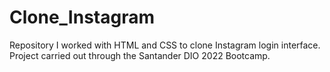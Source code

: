 # Clone_Instagram
Repository I worked with HTML and CSS to clone Instagram login interface. Project carried out through the Santander DIO 2022 Bootcamp.
